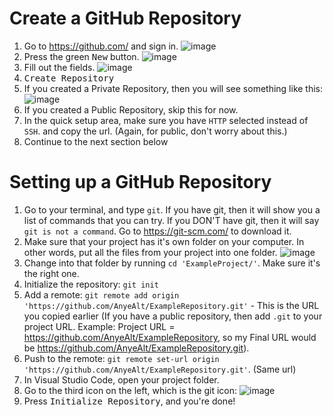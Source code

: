 # Create a GitHub Repository
1. Go to https://github.com/ and sign in.
![image](https://user-images.githubusercontent.com/94622154/142441947-07c091e3-05e5-4474-8a30-ad2f674862db.png)
2. Press the green <kbd>New</kbd> button.
![image](https://user-images.githubusercontent.com/94622154/142442603-17c4d28c-fb11-40b0-b143-4112449861b6.png)
3. Fill out the fields.
![image](https://user-images.githubusercontent.com/94622154/142444291-39ec85d4-b0cb-4171-9282-7fd9310e0573.png)
4. <kbd>Create Repository</kbd>
5. If you created a Private Repository, then you will see something like this:
![image](https://user-images.githubusercontent.com/94622154/142445067-fbbc2ea4-5ac9-4f76-9694-e9d4f9ecba0c.png)
6. If you created a Public Repository, skip this for now.
7. In the quick setup area, make sure you have `HTTP` selected instead of `SSH`. and copy the url. (Again, for public, don't worry about this.)
8. Continue to the next section below

# Setting up a GitHub Repository

1. Go to your terminal, and type `git`.
  If you have git, then it will show you a list of commands that you can try.
  If you DON'T have git, then it will say `git is not a command`. 
    Go to https://git-scm.com/ to download it.
2. Make sure that your project has it's own folder on your computer. In other words, put all the files from your project into one folder.
  ![image](https://user-images.githubusercontent.com/94622154/142440550-2f117a3b-9ca2-4b81-bc74-2ec3cb4b7169.png)
3. Change into that folder by running `cd 'ExampleProject/'`. Make sure it's the right one.
4. Initialize the repository: `git init`
5. Add a remote: `git remote add origin 'https://github.com/AnyeAlt/ExampleRepository.git'` - This is the URL you copied earlier (If you have a public repository, then add `.git` to your project URL. Example: Project URL = https://github.com/AnyeAlt/ExampleRepository, so my Final URL would be https://github.com/AnyeAlt/ExampleRepository.git).
6. Push to the remote: `git remote set-url origin 'https://github.com/AnyeAlt/ExampleRepository.git'`. (Same url)
7. In Visual Studio Code, open your project folder.
8. Go to the third icon on the left, which is the git icon:
![image](https://user-images.githubusercontent.com/94622154/142453929-0c8cfd07-9671-439a-9203-cbf54f23d160.png)
9. Press <kbd>Initialize Repository</kbd>, and you're done!
